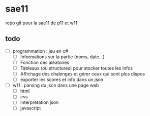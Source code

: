 # sae11
repo git pour la sae11 de p11 et w11

## todo
- [ ] programmation : jeu en c#
    - [ ] Informations sur la partie (noms, date...)
    - [ ] Fonction dés aléatoires
    - [ ] Tableaux (ou structures) pour stocker toutes les infos
    - [ ] Affichage des chalenges et gérer ceux qui sont plus dispos
    - [ ] exporter les scores et info dans un json
- [ ] w11 : parsing du json dans une page web
    - [ ] html
    - [ ] css
    - [ ] interpretation json
    - [ ] javascript 
